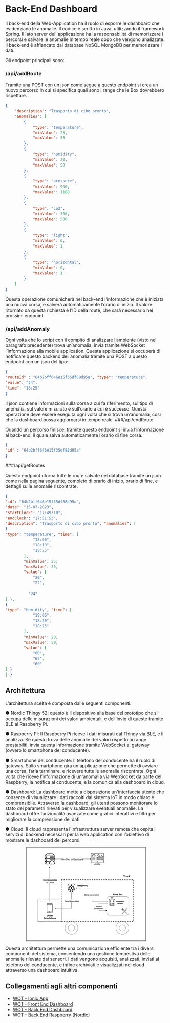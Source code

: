 # Back-End Dashboard 

Il back-end della Web-Application ha il ruolo di esporre le dashboard che evidenziano le anomalie. Il codice è scritto in Java, utilizzando il framework Spring. Il lato server dell'applicazione ha la responsabilità di memorizzare i percorsi e salvare le anomalie in tempo reale dopo che vengono analizzate. Il back-end è affiancato dal database NoSQL MongoDB per memorizzare i dati.

Gli endpoint principali sono:

### /api/addRoute

Tramite una POST con un json come segue a questo endpoint si crea un nuovo percorso in cui si specifica quali sono i range che le Box dovrebbero rispettare.

```json
{
    "description": "Trasporto di cibo pronto",
    "anomalies": [
        {
            "type": "temperature",
            "minValue": 25,
            "maxValue": 35
        },
        {
            "type": "humidity",
            "minValue": 20,
            "maxValue": 50
        },
        {
            "type": "pressure",
            "minValue": 900,
            "maxValue": 1100
        },
        {
            "type": "co2",
            "minValue": 300,
            "maxValue": 500
        },
        {
            "type": "light",
            "minValue": 0,
            "maxValue": 1
        },
        {
            "type": "horizontal",
            "minValue": 0,
            "maxValue": 1
        }
    ]
}
```

Questa operazione comunicherà nel back-end l’informazione che è iniziata una nuova corsa, e salverà automaticamente l’orario di inizio.
Il valore ritornato da questa richiesta è l’ID della route, che sarà necessario nei prossimi endpoint.
### /api/addAnomaly

Ogni volta che lo script con il compito di analizzare l’ambiente (visto nel paragrafo precedente) trova un’anomalia, invia tramite WebSocket l’informazione alla mobile application. Questa applicazione si occuperà di notificare questo backend dell’anomalia tramite una POST a questo endpoint con un json del tipo:
```json
{
"routeId" : "64b2bff646e15f35df88d95a", "type": "temperature",
"value": "24",
"time": "18:25"
}
```

Il json contiene informazioni sulla corsa a cui fa riferimento, sul tipo di anomalia, sul valore misurato e sull’orario a cui è successo.
Questa operazione deve essere eseguita ogni volta che si trova un’anomalia, così che la dashboard possa aggiornarsi in tempo reale.
###/api/endRoute

Quando un percorso finisce, tramite questo endpoint si invia l’informazione al back-end, il quale salva automaticamente l’orario di fine corsa.
```json
{
"id" : "64b2bff646e15f35df88d95a"
}
```

###/api/getRoutes

Questo endpoint ritorna tutte le route salvate nel database tramite un json come nella pagina seguente, completo di orario di inizio, orario di fine, e dettagli sulle anomalie riscontrate.
```json
{
"id": "64b2bff646e15f35df88d95a",
"date": "15-07-2023",
"startClock": "17:49:10",
"endClock": "17:51:53",
"description": "Trasporto di cibo pronto", "anomalies": [
{
"type": "temperature", "time": [
            "18:00",
            "18:10",
            "18:25"
        ],
        "minValue": 25,
        "maxValue": 35,
        "value": [
            "20",
            "22",

          "24"
] },
{
"type": "humidity", "time": [
            "18:06",
            "18:20",
            "18:25"
        ],
        "minValue": 20,
        "maxValue": 50,
        "value": [
            "60",
            "65",
            "60"
] }
] }
```



## Architettura
L’architettura scelta è composta dalle seguenti componenti:

  ●	Nordic Thingy:52: questo è il dispositivo alla base del prototipo che si occupa delle misurazioni dei valori ambientali, e dell’invio di queste tramite BLE al Raspberry Pi. 
  
  ●	Raspberry Pi: Il Raspberry Pi riceve i dati misurati dal Thingy via BLE, e li analizza. Se questo trova delle anomalie dei valori rispetto ai range prestabiliti, invia questa informazione tramite WebSocket al gateway (ovvero lo smartphone del conducente).  
  
  ●	Smartphone del conducente: Il telefono del conducente ha il ruolo di gateway. Sullo smartphone gira un applicazione che permette di avviare una corsa, farla terminare, e ricevere tutte le anomalie riscontrate. Ogni volta che riceve l’informazione di un'anomalia via WebSocket da parte del Raspberry, la notifica al conducente, e la comunica alla dashboard in cloud.
  
  ●	Dashboard: La dashboard mette a disposizione un'interfaccia utente che consente di visualizzare i dati raccolti dal sistema IoT in modo chiaro e comprensibile. Attraverso la dashboard, gli utenti possono monitorare lo stato dei parametri rilevati per visualizzare eventuali anomalie. La dashboard offre funzionalità avanzate come grafici interattivi e filtri per migliorare la comprensione dei dati. 
  
  ●	Cloud: Il cloud rappresenta l'infrastruttura server remota che ospita i servizi di backend necessari per la web application con l’obiettivo di mostrare le dashboard dei percorsi. 

<p align="center">
  <img src="./architecture.png" alt="" style="display: block; margin: 0 auto;" />
</p>
  
Questa architettura permette una comunicazione efficiente tra i diversi componenti del sistema, consentendo una gestione tempestiva delle anomalie rilevate dai sensori. I dati vengono acquisiti, analizzati, inviati al telefono del conducente, e infine archiviati e visualizzati nel cloud attraverso una dashboard intuitiva.

## Collegamenti agli altri componenti
- [WOT - Ionic App](https://github.com/UniSalento-IDALab-IoTCourse-2022-2023/wot-project-2022-2023-ionicApp-Mele)
- [WOT - Front End Dashboard](https://github.com/UniSalento-IDALab-IoTCourse-2022-2023/wot-project-2022-2023-FrontEndAngular-Mele)
- [WOT - Back End Dashboard](https://github.com/UniSalento-IDALab-IoTCourse-2022-2023/wot-project-2022-2023-webapp-backend-DeNunzio)
- [WOT - Back End Raspberry (Nordic)](https://github.com/UniSalento-IDALab-IoTCourse-2022-2023/wot-project-backend-nordic-pi-DeNunzio)
  


